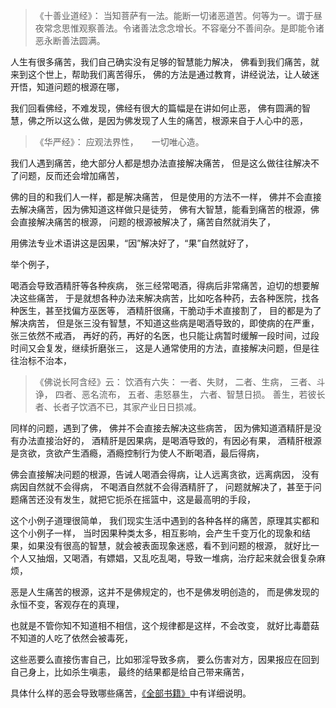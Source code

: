 > 《十善业道经》：
> 当知菩萨有一法。能断一切诸恶道苦。何等为一。谓于昼夜常念思惟观察善法。令诸善法念念增长。不容毫分不善间杂。是即能令诸恶永断善法圆满。

人生有很多痛苦，我们自己确实没有足够的智慧能力解决，
佛看到我们痛苦，就来到这个世上，帮助我们离苦得乐，
佛的方法是通过教育，讲经说法，让人破迷开悟，知道问题的根源在哪，

我们回看佛经，不难发现，佛经有很大的篇幅是在讲如何止恶，
佛有圆满的智慧，佛之所以这么做，是因为佛发现了人生的痛苦，根源来自于人心中的恶，

> 《华严经》：
> 应观法界性，　　一切唯心造。

我们人遇到痛苦，绝大部分人都是想办法直接解决痛苦，
但是这么做往往解决不了问题，反而还会增加痛苦，

佛的目的和我们人一样，都是解决痛苦，
但是使用的方法不一样，
佛并不会直接去解决痛苦，因为佛知道这样做只是徒劳，
佛有大智慧，能看到痛苦的根源，佛会直接解决痛苦的根源，
问题的根源被解决了，痛苦自然就消失了，

用佛法专业术语讲这是因果，“因”解决好了，“果”自然就好了，

举个例子，

喝酒会导致酒精肝等各种疾病，
张三经常喝酒，得病后非常痛苦，迫切的想要解决这些痛苦，
于是就想各种办法来解决病苦，比如吃各种药，去各种医院，找各种医生，甚至找偏方巫医等，
酒精肝很痛，干脆动手术直接割了，
目的都是为了解决病苦，
但是张三没有智慧，不知道这些病是喝酒导致的，即使病的在严重，张三依然不戒酒，
再好的药，再好的名医，也只能让病暂时缓解一段时间，过段时间又会复发，继续折磨张三，
这是人通常使用的方法，直接解决问题，但是往往治标不治本，

> 《佛说长阿含经》云：
>  饮酒有六失： 
> 一者、失财， 
> 二者、生病，
>  三者、斗诤， 
> 四者、恶名流布，
>  五者、恚怒暴生， 
> 六者、智慧日损。 
> 善生，若彼长者、长者子饮酒不已，其家产业日日损减。

同样的问题，遇到了佛，
佛并不会直接去解决这些病苦，
因为佛知道酒精肝是没有办法直接治好的，
酒精肝是因果病，是喝酒导致的，有因必有果，
酒精肝根源是贪欲，贪欲产生酒瘾，酒瘾控制行为使人不断喝酒，最后得病，

佛会直接解决问题的根源，告诫人喝酒会得病，让人远离贪欲，远离病因，
没有病因自然就不会得病，
不喝酒自然就不会得酒精肝了，
问题就解决了，甚至于问题痛苦还没有发生，就把它扼杀在摇篮中，这是最高明的手段，

这个小例子道理很简单，
我们现实生活中遇到的各种各样的痛苦，原理其实都和这个小例子一样，
当时因果种类太多，相互影响，会产生千变万化的现象和结果，如果没有很高的智慧，就会被表面现象迷惑，看不到问题的根源，
就好比一个人又抽烟，又喝酒，有嫖娼，又乱吃乱喝，导致一堆病，治疗起来就会很复杂麻烦，

恶是人生痛苦的根源，这并不是佛规定的，也不是佛发明创造的，
而是佛发现的永恒不变，客观存在的真理，

也就是不管你知不知道相不相信，这个规律都是这样，不会改变，
就好比毒蘑菇不知道的人吃了依然会被毒死，

这些恶要么直接伤害自己，比如邪淫导致多病，
要么伤害对方，因果报应在回到自己身上，比如杀生嗔恚，
最终的结果都是给自己带来痛苦，

具体什么样的恶会导致哪些痛苦，[《全部书籍》](https://7qrbxke2v5.k.topthink.com/@ln2qd8jrdg/quanbushujihezuozhe.html)中有详细说明。





